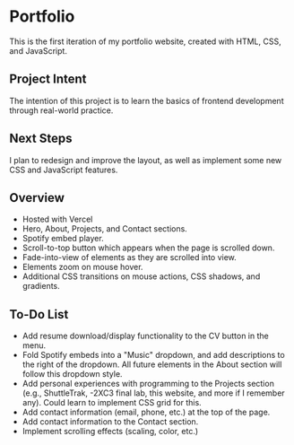 # Portfolio

This is the first iteration of my portfolio website, created with HTML, CSS, and JavaScript.

## Project Intent
The intention of this project is to learn the basics of frontend development through real-world practice.

## Next Steps
I plan to redesign and improve the layout, as well as implement some new CSS and JavaScript features.

## Overview
- Hosted with Vercel
- Hero, About, Projects, and Contact sections.
- Spotify embed player.
- Scroll-to-top button which appears when the page is scrolled down.
- Fade-into-view of elements as they are scrolled into view.
- Elements zoom on mouse hover.
- Additional CSS transitions on mouse actions, CSS shadows, and gradients.

## To-Do List
- Add resume download/display functionality to the CV button in the menu.
- Fold Spotify embeds into a "Music" dropdown, and add descriptions to the right of the dropdown. All future elements in the About section will follow this dropdown style.
- Add personal experiences with programming to the Projects section (e.g., ShuttleTrak, -2XC3 final lab, this website, and more if I remember any). Could learn to implement CSS grid for this.
- Add contact information (email, phone, etc.) at the top of the page.
- Add contact information to the Contact section.
- Implement scrolling effects (scaling, color, etc.)
